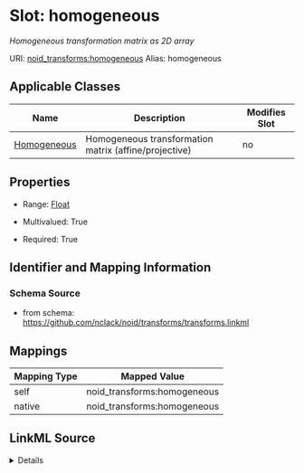 

# Slot: homogeneous 


_Homogeneous transformation matrix as 2D array_





URI: [noid_transforms:homogeneous](https://github.com/nclack/noid/transforms/homogeneous)
Alias: homogeneous

<!-- no inheritance hierarchy -->





## Applicable Classes

| Name | Description | Modifies Slot |
| --- | --- | --- |
| [Homogeneous](Homogeneous.md) | Homogeneous transformation matrix (affine/projective) |  no  |







## Properties

* Range: [Float](Float.md)

* Multivalued: True

* Required: True





## Identifier and Mapping Information







### Schema Source


* from schema: https://github.com/nclack/noid/transforms/transforms.linkml




## Mappings

| Mapping Type | Mapped Value |
| ---  | ---  |
| self | noid_transforms:homogeneous |
| native | noid_transforms:homogeneous |




## LinkML Source

<details>
```yaml
name: homogeneous
description: Homogeneous transformation matrix as 2D array
from_schema: https://github.com/nclack/noid/transforms/transforms.linkml
rank: 1000
alias: homogeneous
owner: Homogeneous
domain_of:
- Homogeneous
range: float
required: true
multivalued: true

```
</details>